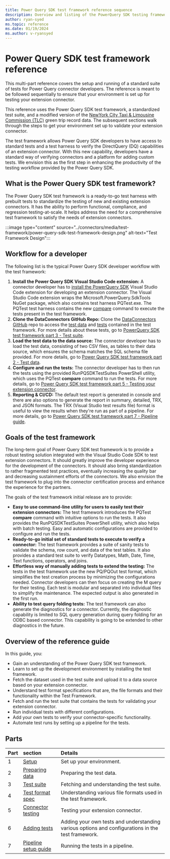 ```yaml
---
title: Power Query SDK test framework reference sequence
description: Overview and listing of the PowerQuery SDK testing framework reference sequence.
author: ryan-syed
ms.topic: reference
ms.date: 01/19/2024
ms.author: v-ryansyed
---
```


# Power Query SDK test framework reference

This multi-part reference covers the setup and running of a standard suite of tests for Power Query connector developers. The reference is meant to be followed sequentially to ensure that your environment is set up for testing your extension connector.

This reference uses the Power Query SDK test framework, a standardized test suite, and a modified version of the [NewYork City Taxi & Limousine Commission (TLC)](https://www.nyc.gov/site/tlc/about/tlc-trip-record-data.page) green trip record data. The subsequent sections walk through the steps to get your environment set up to validate your extension connector.

The test framework allows Power Query SDK developers to have access to standard tests and a test harness to verify the DirectQuery (DQ) capabilities of an extension connector. With this new capability, developers have a standard way of verifying connectors and a platform for adding custom tests. We envision this as the first step in enhancing the productivity of the testing workflow provided by the Power Query SDK.

## What is the Power Query SDK test framework?

The Power Query SDK test framework is a ready-to-go test harness with prebuilt tests to standardize the testing of new and existing extension connectors. It has the ability to perform functional, compliance, and regression testing-at-scale. It helps address the need for a comprehensive test framework to satisfy the needs of extension connectors.

:::image type="content" source="../connectors/media/test-framework/power-query-sdk-test-framework-design.png" alt-text="Test Framework Design":::

## Workflow for a developer

The following list is the typical Power Query SDK developer workflow with the test framework:

1. **Install the Power Query SDK Visual Studio Code extension:** A connector developer has to [install the PowerQuery SDK](./../install-sdk.md#installing-the-power-query-sdk) Visual Studio Code extension for developing an extension connector. The Visual Studio Code extension wraps the Microsoft.PowerQuery.SdkTools NuGet package, which also contains test harness PQTest.exe. The PQTest test harness contains the new [compare](https://learn.microsoft.com/power-query/powerquery-sdktools/pqtest-compare) command to execute the tests present in the test framework.
2. **Clone the DataConnectors GitHub Repo:** Clone the [DataConnectors GitHub](https://github.com/microsoft/DataConnectors/tree/master) repo to access the [test data](https://github.com/microsoft/DataConnectors/tree/master/testframework/data/) and [tests](https://github.com/microsoft/DataConnectors/tree/master/testframework/tests/) contained in the test framework. For more details about these tests, go to [PowerQuery SDK test framework part 3 - Test suite](./3-tests.md).
3. **Load the test data to the data source:** The connector developer has to load the test data, consisting of two CSV files, as tables to their data source, which ensures the schema matches the SQL schema file provided. For more details, go to [Power Query SDK test framework part 2 - Test data](./2-data.md).
4. **Configure and run the tests:** The connector developer has to then run the tests using the provided RunPQSDKTestSuites PowerShell utility, which uses the PQTest **compare** command to run the tests. For more details, go to [Power Query SDK test framework part 5 - Testing your extension connector](./5-connector.md).
5. **Reporting & CI/CD:** The default test report is generated in console and there are also options to generate the report in summary, detailed, TRX, and JSON formats. The TRX (Visual Studio test results file) format is useful to view the results when they're run as part of a pipeline. For more details, go to [Power Query SDK test framework part 7 - Pipeline guide](./7-pipeline.md).

## Goals of the test framework

The long-term goal of Power Query SDK test framework is to provide a robust testing solution integrated with the Visual Studio Code SDK to test extension connectors. It should greatly improve the developer experience for the development of the connectors. It should also bring standardization to rather fragmented test practices, eventually increasing the quality bar and decreasing sustainment efforts of the connectors. We also envision the test framework to plug into the connector certification process and enhance the experience for the partners.

The goals of the test framework initial release are to provide:

* **Easy to use command-line utility for users to easily test their extension connectors:** The test framework introduces the PQTest **compare** command with intuitive options to run the tests. It also provides the RunPQSDKTestSuites PowerShell utility, which also helps with batch testing. Easy and automatic configurations are provided to configure and run the tests.
* **Ready-to-go initial set of standard tests to execute to verify a connector:** The test framework provides a suite of sanity tests to validate the schema, row count, and data of the test tables. It also provides a standard test suite to verify Datatypes, Math, Date, Time, Text functions, operators, and joins.
* **Effortless way of manually adding tests to extend the testing:** The tests in the test framework use the new PQ/PQOut test format, which simplifies the test creation process by minimizing the configurations needed. Connector developers can then focus on creating the M query for their testing. Each test is modular and separated into individual files to simplify the maintenance. The expected output is also generated in the first run.
* **Ability to test query folding tests:** The test framework can also generate the diagnostics for a connector. Currently, the diagnostic capability is limited to SQL query generation during query folding for an ODBC based connector. This capability is going to be extended to other diagnostics in the future.

## Overview of the reference guide

In this guide, you:

* Gain an understanding of the Power Query SDK test framework.
* Learn to set up the development environment by installing the test framework.
* Fetch the dataset used in the test suite and upload it to a data source based on your extension connector.
* Understand test format specifications that are, the file formats and their functionality within the Test Framework.
* Fetch and run the test suite that contains the tests for validating your extension connector.
* Run individual tests with different configurations.
* Add your own tests to verify your connector-specific functionality.
* Automate test runs by setting up a pipeline for the tests.

## Parts

|Part|section                                                   |Details                                                                                                |
|----|:--------------------------------------------------------|:-------------------------------------------------------------------------------------------------------|
|1   |[Setup](1-setup.md)                                      | Set up your environment.                                                                               |
|2   |[Preparing data](2-data.md)                              | Preparing the test data.                                                                               |
|3   |[Test suite](3-tests.md)                                 | Fetching and understanding the test suite.                                                             |
|4   |[Test format spec](4-testformat.md)                      | Understanding various file formats used in the test framework.                                         |
|5   |[Connector testing](5-connector.md)                      | Testing your extension connector.                                                                      |
|6   |[Adding tests](6-adding.md)                              | Adding your own tests and understanding various options and configurations in the test framework.      |
|7   |[Pipeline setup guide](7-pipeline.md)                    | Running the tests in a pipeline.                                                                         |

